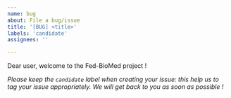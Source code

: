 ```yaml
---
name: bug
about: File a bug/issue
title: '[BUG] <title>'
labels: 'candidate'
assignees: ''

---
```


Dear user, welcome to the Fed-BioMed project !

 *Please keep the `candidate` label when creating your issue: this help us to tag your issue appropriately. We will get back to you as soon as possible !*

